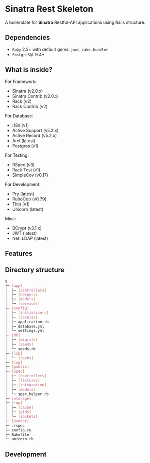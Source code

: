 # Sinatra Rest Skeleton

A boilerplate for **Sinatra** Restful-API applications using Rails structure.

## Dependencies

- `Ruby` 2.3+ with default gems: `json`, `rake`, `bundler`
- `PostgreSQL` 9.4+

## What is inside?

For Framework:
- Sinatra (v2.0.x)
- Sinatra Contrib (v2.0.x)
- Rack (v2)
- Rack Contrib (v2)

For Database:
- I18n (v1)
- Active Support (v5.2.x)
- Active Record (v5.2.x)
- Arel (latest)
- Postgres (v1)

For Testing:
- RSpec (v3)
- Rack Test (v1)
- SimpleCov (v0.17)

For Development:
- Pry (latest)
- RuboCop (v0.79)
- Thin (v1)
- Unicorn (latest)

Misc:
- BCrypt (v3.1.x)
- JWT (latest)
- Net::LDAP (latest)

## Features


## Directory structure

```bash
$
├─ [app]
│  ├─ [controllers]
│  ├─ [helpers]
│  ├─ [models]
│  └─ [services]
├─ [config]
│  ├─ [initializers]
│  ├─ [locales]
│  ├─ application.rb
│  ├─ database.yml
│  └─ settings.yml
├─ [db]
│  ├─ [migrate]
│  ├─ [seeds]
│  └─ seeds.rb
├─ [lib]
│  └─ [tasks]
├─ [log]
├─ [public]
├─ [spec]
│  ├─ [controllers]
│  ├─ [fixtures]
│  ├─ [integration]
│  ├─ [models]
│  └─ spec_helper.rb
├─ [storage]
├─ [tmp]
│  ├─ [cache]
│  ├─ [pids]
│  └─ [sockets]
├─ [vendor]
├─ .rspec
├─ config.ru
├─ Rakefile
└─ unicorn.rb
```

## Development

